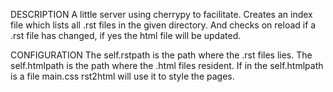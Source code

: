 DESCRIPTION
A little server using cherrypy to facilitate.
Creates an index file which lists all .rst files in the given directory.
And checks on reload if a .rst file has changed, if yes the html file will be updated.

CONFIGURATION
The self.rstpath is the path where the .rst files lies.
The self.htmlpath is the path where the .html files resident.
If in the self.htmlpath is a file main.css rst2html will use it to style the pages.

